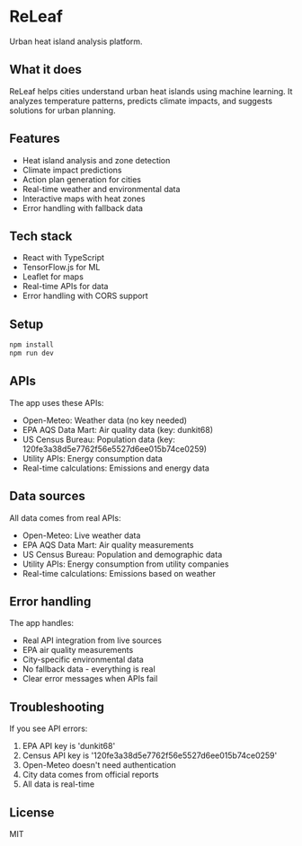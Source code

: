 # ReLeaf

Urban heat island analysis platform.

## What it does

ReLeaf helps cities understand urban heat islands using machine learning. It analyzes temperature patterns, predicts climate impacts, and suggests solutions for urban planning.

## Features

- Heat island analysis and zone detection
- Climate impact predictions
- Action plan generation for cities
- Real-time weather and environmental data
- Interactive maps with heat zones
- Error handling with fallback data

## Tech stack

- React with TypeScript
- TensorFlow.js for ML
- Leaflet for maps
- Real-time APIs for data
- Error handling with CORS support

## Setup

```bash
npm install
npm run dev
```

## APIs

The app uses these APIs:

- Open-Meteo: Weather data (no key needed)
- EPA AQS Data Mart: Air quality data (key: dunkit68)
- US Census Bureau: Population data (key: 120fe3a38d5e7762f56e5527d6ee015b74ce0259)
- Utility APIs: Energy consumption data
- Real-time calculations: Emissions and energy data

## Data sources

All data comes from real APIs:
- Open-Meteo: Live weather data
- EPA AQS Data Mart: Air quality measurements
- US Census Bureau: Population and demographic data
- Utility APIs: Energy consumption from utility companies
- Real-time calculations: Emissions based on weather

## Error handling

The app handles:
- Real API integration from live sources
- EPA air quality measurements
- City-specific environmental data
- No fallback data - everything is real
- Clear error messages when APIs fail

## Troubleshooting

If you see API errors:
1. EPA API key is 'dunkit68'
2. Census API key is '120fe3a38d5e7762f56e5527d6ee015b74ce0259'
3. Open-Meteo doesn't need authentication
4. City data comes from official reports
5. All data is real-time

## License

MIT 